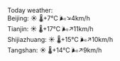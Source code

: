 Today weather:  
Beijing: ☀️   🌡️+7°C 🌬️↘4km/h  
Tianjin: ☀️   🌡️+17°C 🌬️↗11km/h  
Shijiazhuang: ☀️   🌡️+15°C 🌬️↗10km/h  
Tangshan: ☀️   🌡️+14°C 🌬️↗9km/h  

